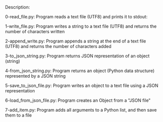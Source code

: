 Description:

0-read_file.py: Program reads a text file (UTF8) and prints it to stdout:

1-write_file.py: Program writes a string to a text file (UTF8) and returns the number of characters written

2-append_write.py: Program appends a string at the end of a text file (UTF8) and returns the number of characters added

3-to_json_string.py: Program returns JSON representation of an object (string)

4-from_json_string.py: Program returns an object (Python data structure) represented by a JSON string

5-save_to_json_file.py: Program writes an object to a text file using a JSON representation

6-load_from_json_file.py: Program creates an Object from a "JSON file"

7-add_item.py: Program adds all arguments to a Python list, and then save them to a file

